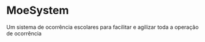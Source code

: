 # MoeSystem
Um sistema de ocorrência escolares para facilitar e agilizar toda a operação de ocorrência
